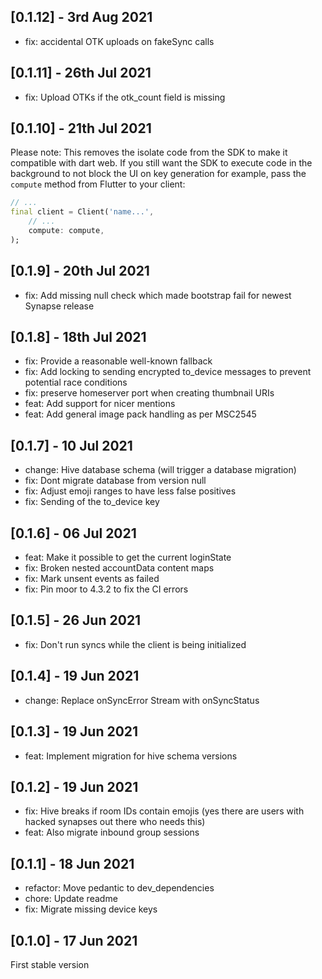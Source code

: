 ## [0.1.12] - 3rd Aug 2021
- fix: accidental OTK uploads on fakeSync calls

## [0.1.11] - 26th Jul 2021
- fix: Upload OTKs if the otk_count field is missing

## [0.1.10] - 21th Jul 2021
Please note: This removes the isolate code from the SDK to make it compatible with dart web. If
you still want the SDK to execute code in the background to not block the UI on key generation
for example, pass the `compute` method from Flutter to your client:

```dart
// ...
final client = Client('name...',
    // ...
    compute: compute,
);
```

## [0.1.9] - 20th Jul 2021
- fix: Add missing null check which made bootstrap fail for newest Synapse release

## [0.1.8] - 18th Jul 2021
- fix: Provide a reasonable well-known fallback
- fix: Add locking to sending encrypted to_device messages to prevent potential race conditions
- fix: preserve homeserver port when creating thumbnail URIs
- feat: Add support for nicer mentions
- feat: Add general image pack handling as per MSC2545

## [0.1.7] - 10 Jul 2021
- change: Hive database schema (will trigger a database migration)
- fix: Dont migrate database from version null
- fix: Adjust emoji ranges to have less false positives
- fix: Sending of the to_device key

## [0.1.6] - 06 Jul 2021
- feat: Make it possible to get the current loginState
- fix: Broken nested accountData content maps
- fix: Mark unsent events as failed
- fix: Pin moor to 4.3.2 to fix the CI errors

## [0.1.5] - 26 Jun 2021
- fix: Don't run syncs while the client is being initialized

## [0.1.4] - 19 Jun 2021
- change: Replace onSyncError Stream with onSyncStatus

## [0.1.3] - 19 Jun 2021
- feat: Implement migration for hive schema versions

## [0.1.2] - 19 Jun 2021
- fix: Hive breaks if room IDs contain emojis (yes there are users with hacked synapses out there who needs this)
- feat: Also migrate inbound group sessions

## [0.1.1] - 18 Jun 2021
- refactor: Move pedantic to dev_dependencies
- chore: Update readme
- fix: Migrate missing device keys

## [0.1.0] - 17 Jun 2021

First stable version
